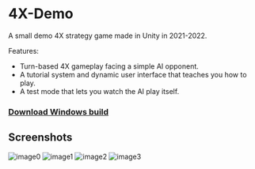 # 4X-Demo

A small demo 4X strategy game made in Unity in 2021-2022.

Features:
- Turn-based 4X gameplay facing a simple AI opponent.
- A tutorial system and dynamic user interface that teaches you how to play.
- A test mode that lets you watch the AI play itself.

### [Download Windows build](https://github.com/andreaswitzen/4X-Demo/releases/download/v1.0.0/4X-Demo.v1.0.0.zip)

## Screenshots

![image0](https://user-images.githubusercontent.com/6855253/185652872-e10bce79-8ba8-4efb-a9ce-22fef43287a7.png)
![image1](https://user-images.githubusercontent.com/6855253/185653141-870a7071-c7c5-4f60-8c45-11fe5cc0f080.png)
![image2](https://user-images.githubusercontent.com/6855253/185653160-b3973fa5-5725-4e16-84df-2b6ac259deda.png)
![image3](https://user-images.githubusercontent.com/6855253/185653168-44d02a05-21d3-4d72-bb75-4726397f798e.png)
